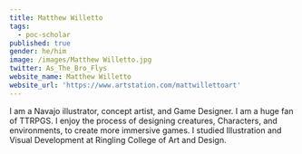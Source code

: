 ```yaml
---
title: Matthew Willetto
tags:
  - poc-scholar
published: true
gender: he/him
image: /images/Matthew Willetto.jpg
twitter: As_The_Bro_Flys
website_name: Matthew Willetto
website_url: 'https://www.artstation.com/mattwillettoart'
---
```


I am a Navajo illustrator, concept artist, and Game Designer. I am a huge fan of TTRPGS. I enjoy the process of designing creatures, Characters, and environments, to create more immersive games. I studied Illustration and Visual Development at Ringling College of Art and Design.
